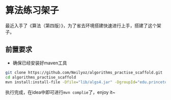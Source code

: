 # 算法练习架子

最近入手了《算法（第四版）》，为了省去环境搭建快速进行上手，搭建了这个架子。

## 前置要求
- 确保已经安装好maven工具

```bash
git clone https://github.com/Neilyoz/algorithms_practise_scaffold.git
cd algorithms_practise_scaffold
mvn install:install-file -Dfile="lib/algs4.jar" -DgroupId="edu.princeton.cs" -DartifactId=algs4 -Dversion="1.0.0" -Dpackaging=jar
```

执行完成，在idea中即可进行`mvn complie`了，enjoy it~
